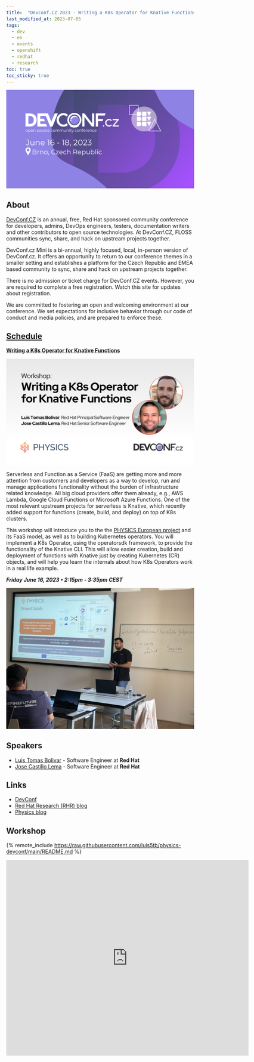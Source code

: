 ```yaml
---
title:  "DevConf.CZ 2023 - Writing a K8s Operator for Knative Functions"
last_modified_at: 2023-07-05
tags:
  - dev
  - en
  - events
  - openshift
  - redhat
  - research
toc: true
toc_sticky: true
---
```


[![](/assets/images/posts/2023-05-23-devconf23/1.png)](https://www.devconf.info/cz/)

## About

[DevConf.CZ](https://www.devconf.info/cz/) is an annual, free, Red Hat sponsored community conference for developers, admins, DevOps engineers, testers, documentation writers and other contributors to open source technologies. At DevConf.CZ, FLOSS communities sync, share, and hack on upstream projects together.

DevConf.cz Mini is a bi-annual, highly focused, local, in-person version of DevConf.cz. It offers an opportunity to return to our conference themes in a smaller setting and establishes a platform for the Czech Republic and EMEA based community to sync, share and hack on upstream projects together.

There is no admission or ticket charge for DevConf.CZ events. However, you are required to complete a free registration. Watch this site for updates about registration.

We are committed to fostering an open and welcoming environment at our conference. We set expectations for inclusive behavior through our code of conduct and media policies, and are prepared to enforce these.

## [Schedule](https://devconfcz2023.sched.com/)

[**Writing a K8s Operator for Knative Functions**](https://devconfcz2023.sched.com/event/1MYpJ/writing-a-k8s-operator-for-knative-functions)

[![](/assets/images/posts/2023-05-23-devconf23/2.png)](https://research.redhat.com/blog/2023/06/09/red-hat-research-engineers-will-lead-the-workshop-on-k8s-operator-for-faas-at-devconf-cz-2023/)

Serverless and Function as a Service (FaaS) are getting more and more attention from customers and developers as a way to develop, run and manage applications functionality without the burden of infrastructure related knowledge. All big cloud providers offer them already, e.g., AWS Lambda, Google Cloud Functions or Microsoft Azure Functions. One of the most relevant upstream projects for serverless is Knative, which recently added support for functions (create, build, and deploy) on top of K8s clusters.

This workshop will introduce you to the the [PHYSICS European project](/physics) and its FaaS model, as well as to building Kubernetes operators. You will implement a K8s Operator, using the operatorsdk framework, to provide the functionality of the Knative CLI. This will allow easier creation, build and deployment of functions with Knative just by creating Kubernetes (CR) objects, and will help you learn the internals about how K8s Operators work in a real life example.

***Friday June 16, 2023 • 2:15pm - 3:35pm CEST***

![](/assets/images/posts/2023-05-23-devconf23/3.jpeg)

## Speakers
 - [Luis Tomas Bolivar](https://devconfcz2023.sched.com/speaker/ltomasbo) - Software Engineer at **Red Hat**
 - [Jose Castillo Lema](https://devconfcz2023.sched.com/speaker/jlema) - Software Engineer at **Red Hat**

## Links

 - [DevConf](https://devconfcz2023.sched.com/event/1MYpJ/writing-a-k8s-operator-for-knative-functions)
 - [Red Hat Research (RHR) blog](https://research.redhat.com/blog/2023/06/09/red-hat-research-engineers-will-lead-the-workshop-on-k8s-operator-for-faas-at-devconf-cz-2023/)
 - [Physics blog](https://physics-faas.eu/event/future-tech-and-open-research-hackathon/)

## Workshop

{% remote_include https://raw.githubusercontent.com/luis5tb/physics-devconf/main/README.md %}

<iframe src="https://docs.google.com/gview?url=https://raw.githubusercontent.com/josecastillolema/talks/master/2023-devconf.cz/slides.pdf&embedded=true" style="width:650px; height:525px;" frameborder="0"></iframe>